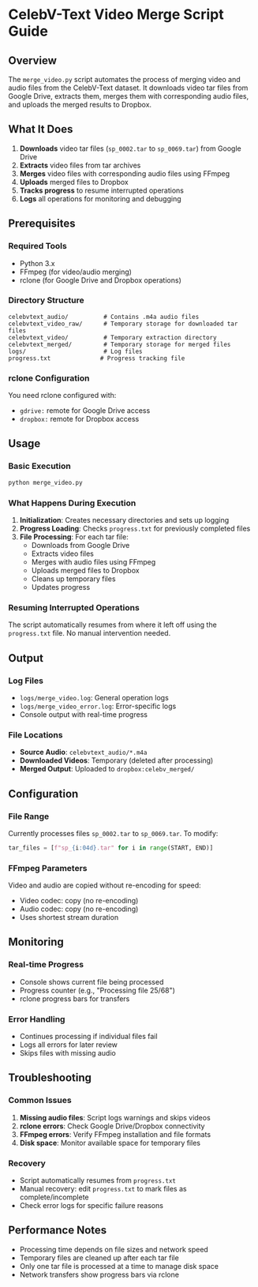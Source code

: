 # CelebV-Text Video Merge Script Guide

## Overview

The `merge_video.py` script automates the process of merging video and audio files from the CelebV-Text dataset. It downloads video tar files from Google Drive, extracts them, merges them with corresponding audio files, and uploads the merged results to Dropbox.

## What It Does

1. **Downloads** video tar files (`sp_0002.tar` to `sp_0069.tar`) from Google Drive
2. **Extracts** video files from tar archives
3. **Merges** video files with corresponding audio files using FFmpeg
4. **Uploads** merged files to Dropbox
5. **Tracks progress** to resume interrupted operations
6. **Logs** all operations for monitoring and debugging

## Prerequisites

### Required Tools
- Python 3.x
- FFmpeg (for video/audio merging)
- rclone (for Google Drive and Dropbox operations)

### Directory Structure
```
celebvtext_audio/          # Contains .m4a audio files
celebvtext_video_raw/      # Temporary storage for downloaded tar files
celebvtext_video/          # Temporary extraction directory
celebvtext_merged/         # Temporary storage for merged files
logs/                      # Log files
progress.txt              # Progress tracking file
```

### rclone Configuration
You need rclone configured with:
- `gdrive:` remote for Google Drive access
- `dropbox:` remote for Dropbox access

## Usage

### Basic Execution
```bash
python merge_video.py
```

### What Happens During Execution

1. **Initialization**: Creates necessary directories and sets up logging
2. **Progress Loading**: Checks `progress.txt` for previously completed files
3. **File Processing**: For each tar file:
   - Downloads from Google Drive
   - Extracts video files
   - Merges with audio files using FFmpeg
   - Uploads merged files to Dropbox
   - Cleans up temporary files
   - Updates progress

### Resuming Interrupted Operations

The script automatically resumes from where it left off using the `progress.txt` file. No manual intervention needed.

## Output

### Log Files
- `logs/merge_video.log`: General operation logs
- `logs/merge_video_error.log`: Error-specific logs
- Console output with real-time progress

### File Locations
- **Source Audio**: `celebvtext_audio/*.m4a`
- **Downloaded Videos**: Temporary (deleted after processing)
- **Merged Output**: Uploaded to `dropbox:celebv_merged/`

## Configuration

### File Range
Currently processes files `sp_0002.tar` to `sp_0069.tar`. To modify:
```python
tar_files = [f"sp_{i:04d}.tar" for i in range(START, END)]
```

### FFmpeg Parameters
Video and audio are copied without re-encoding for speed:
- Video codec: copy (no re-encoding)
- Audio codec: copy (no re-encoding)
- Uses shortest stream duration

## Monitoring

### Real-time Progress
- Console shows current file being processed
- Progress counter (e.g., "Processing file 25/68")
- rclone progress bars for transfers

### Error Handling
- Continues processing if individual files fail
- Logs all errors for later review
- Skips files with missing audio

## Troubleshooting

### Common Issues
1. **Missing audio files**: Script logs warnings and skips videos
2. **rclone errors**: Check Google Drive/Dropbox connectivity
3. **FFmpeg errors**: Verify FFmpeg installation and file formats
4. **Disk space**: Monitor available space for temporary files

### Recovery
- Script automatically resumes from `progress.txt`
- Manual recovery: edit `progress.txt` to mark files as complete/incomplete
- Check error logs for specific failure reasons

## Performance Notes

- Processing time depends on file sizes and network speed
- Temporary files are cleaned up after each tar file
- Only one tar file is processed at a time to manage disk space
- Network transfers show progress bars via rclone
